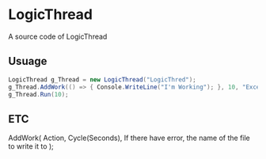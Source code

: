 # LogicThread
A source code of LogicThread

## Usuage
```cs
LogicThread g_Thread = new LogicThread("LogicThred");
g_Thread.AddWork(() => { Console.WriteLine("I'm Working"); }, 10, "Except.log");
g_Thread.Run(10);
```

## ETC
AddWork( Action, Cycle(Seconds), If there have error, the name of the file to write it to );
